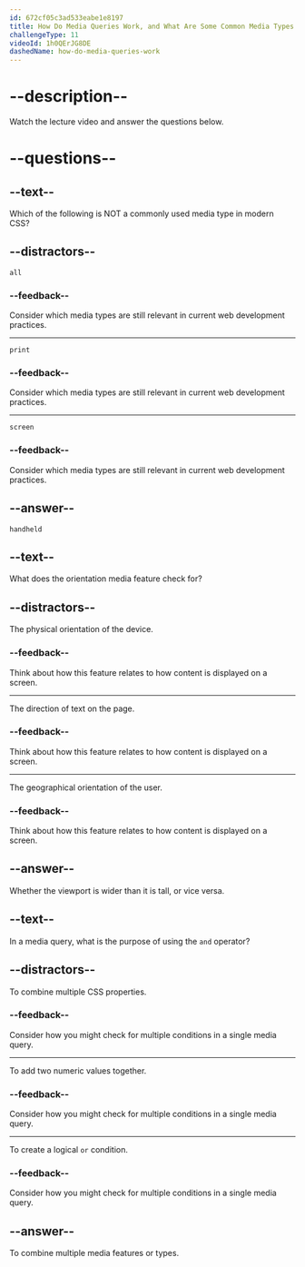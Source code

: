 ```yaml
---
id: 672cf05c3ad533eabe1e8197
title: How Do Media Queries Work, and What Are Some Common Media Types and Features?
challengeType: 11
videoId: 1h0QErJG8DE
dashedName: how-do-media-queries-work
---
```


# --description--

Watch the lecture video and answer the questions below.

# --questions--

## --text--

Which of the following is NOT a commonly used media type in modern CSS?

## --distractors--

`all`

### --feedback--

Consider which media types are still relevant in current web development practices.

---

`print`

### --feedback--

Consider which media types are still relevant in current web development practices.

---

`screen`

### --feedback--

Consider which media types are still relevant in current web development practices.

## --answer--

`handheld`

## --text--

What does the orientation media feature check for?

## --distractors--

The physical orientation of the device.

### --feedback--

Think about how this feature relates to how content is displayed on a screen.

---

The direction of text on the page.

### --feedback--

Think about how this feature relates to how content is displayed on a screen.

---

The geographical orientation of the user.

### --feedback--

Think about how this feature relates to how content is displayed on a screen.

## --answer--

Whether the viewport is wider than it is tall, or vice versa.

## --text--

In a media query, what is the purpose of using the `and` operator?

## --distractors--

To combine multiple CSS properties.

### --feedback--

Consider how you might check for multiple conditions in a single media query.

---

To add two numeric values together.

### --feedback--

Consider how you might check for multiple conditions in a single media query.

---

To create a logical `or` condition.

### --feedback--

Consider how you might check for multiple conditions in a single media query.

## --answer--

To combine multiple media features or types.

